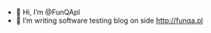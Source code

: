 - 👋 Hi, I’m @FunQApl
- 👀 I’m writing software testing blog on side http://funqa.pl

<!---
FunQApl/FunQApl is a ✨ special ✨ repository because its `README.md` (this file) appears on your GitHub profile.
You can click the Preview link to take a look at your changes.
--->
